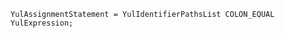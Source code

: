 <!-- This file is generated automatically by infrastructure scripts. Please don't edit by hand. -->

```{ .ebnf .slang-ebnf #YulAssignmentStatement }
YulAssignmentStatement = YulIdentifierPathsList COLON_EQUAL YulExpression;
```
